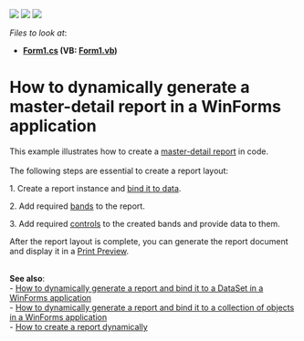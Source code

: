 <!-- default badges list -->
![](https://img.shields.io/endpoint?url=https://codecentral.devexpress.com/api/v1/VersionRange/128600385/14.1.3%2B)
[![](https://img.shields.io/badge/Open_in_DevExpress_Support_Center-FF7200?style=flat-square&logo=DevExpress&logoColor=white)](https://supportcenter.devexpress.com/ticket/details/E4421)
[![](https://img.shields.io/badge/📖_How_to_use_DevExpress_Examples-e9f6fc?style=flat-square)](https://docs.devexpress.com/GeneralInformation/403183)
<!-- default badges end -->
<!-- default file list -->
*Files to look at*:

* **[Form1.cs](./CS/MasterDetailAtRuntime/Form1.cs) (VB: [Form1.vb](./VB/MasterDetailAtRuntime/Form1.vb))**
<!-- default file list end -->
# How to dynamically generate a master-detail report in a WinForms application


<p>This example illustrates how to create a <a href="https://documentation.devexpress.com/#XtraReports/CustomDocument1466">master-detail report</a> in code.<br><br>The following steps are essential to create a report layout:</p>
<p>1. Create a report instance and <a href="https://documentation.devexpress.com/#XtraReports/CustomDocument15034">bind it to data</a>.</p>
<p>2. Add required <a href="https://documentation.devexpress.com/#XtraReports/CustomDocument2590">bands</a> to the report.</p>
<p>3. Add required <a href="https://documentation.devexpress.com/#XtraReports/CustomDocument2605">controls</a> to the created bands and provide data to them.</p>
<p>After the report layout is complete, you can generate the report document and display it in a <a href="https://documentation.devexpress.com/#XtraReports/CustomDocument10707">Print Preview</a>.</p>
<p><strong><br>See also</strong>:<strong><br></strong>- <a href="https://www.devexpress.com/Support/Center/p/E4657">How to dynamically generate a report and bind it to a DataSet in a WinForms application</a><br>- <a href="https://www.devexpress.com/Support/Center/p/E652">How to dynamically generate a report and bind it to a collection of objects in a WinForms application</a><br>- <a href="https://www.devexpress.com/Support/Center/p/AK15900">How to create a report dynamically</a></p>

<br/>


